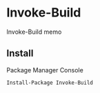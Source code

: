 # Invoke-Build

Invoke-Build memo


## Install

Package Manager Console

```shell
Install-Package Invoke-Build
```
